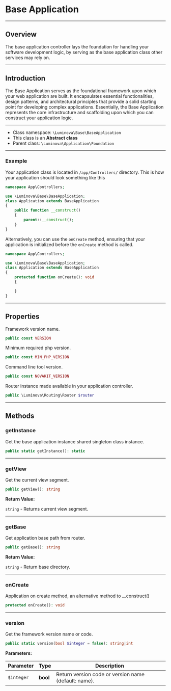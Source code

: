 # Base Application

***

## Overview

The base application controller lays the foundation for handling your software development logic, by serving as the base application class other services may rely on.

***

## Introduction

The Base Application serves as the foundational framework upon which your web application are built. It encapsulates essential functionalities, design patterns, and architectural principles that provide a solid starting point for developing complex applications. Essentially, the Base Application represents the core infrastructure and scaffolding upon which you can construct your application logic.

***

* Class namespace: `\Luminova\Base\BaseApplication`
* This class is an **Abstract class**
* Parent class: `\Luminova\Application\Foundation`

***

### Example

Your application class is located in `/app/Controllers/` directory.
This is how your application should look something like this  

```php 
namespace App\Controllers;

use \Luminova\Base\BaseApplication;
class Application extends BaseApplication  
{
	public function __construct()
	{
		parent::__construct();
	}
}
```

Alternatively, you can use the `onCreate` method, ensuring that your application is initialized before the `onCreate` method is called.

```php 
namespace App\Controllers;

use \Luminova\Base\BaseApplication;
class Application extends BaseApplication  
{
	protected function onCreate(): void
	{

	}
}
```

***

## Properties

Framework version name.

```php
public const VERSION
```

Minimum required php version.

```php
public const MIN_PHP_VERSION
```

Command line tool version.

```php
public const NOVAKIT_VERSION
```

Router instance made available in your application controller.

```php
public \Luminova\Routing\Router $router
```

***

## Methods

###  getInstance

Get the base application instance shared singleton class instance.

```php
public static getInstance(): static
```

***

### getView

Get the current view segment.

```php
public getView(): string
```

**Return Value:**

`string` - Returns current view segment.

***

### getBase

Get application base path from router.

```php
public getBase(): string
```

**Return Value:**

`string` - Return base directory.

***

### onCreate

Application on create method, an alternative method to __construct()

```php
protected onCreate(): void
```

***

### version

Get the framework version name or code.

```php
public static version(bool $integer = false): string|int
```

**Parameters:**

| Parameter | Type | Description |
|-----------|------|-------------|
| `$integer` | **bool** | Return version code or version name (default: name). |